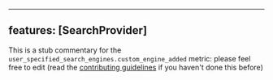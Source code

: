 
---
features: [SearchProvider]
---

This is a stub commentary for the `user_specified_search_engines.custom_engine_added` metric: please feel free to edit (read the
[contributing guidelines](https://github.com/mozilla/glean-annotations/blob/main/CONTRIBUTING.md)
if you haven't done this before)
